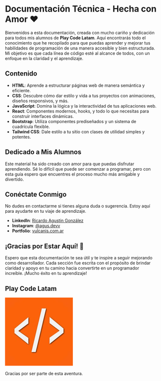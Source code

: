 # Documentación Técnica - Hecha con Amor ❤️

Bienvenidos a esta documentación, creada con mucho cariño y dedicación para todos mis alumnos de **Play Code Latam**. Aquí encontrarás todo el conocimiento que he recopilado para que puedas aprender y mejorar tus habilidades de programación de una manera accesible y bien estructurada. Mi objetivo es que cada línea de código esté al alcance de todos, con un enfoque en la claridad y el aprendizaje.

## Contenido

- **HTML**: Aprende a estructurar páginas web de manera semántica y eficiente.
- **CSS**: Descubre cómo dar estilo y vida a tus proyectos con animaciones, diseños responsivos, y más.
- **JavaScript**: Domina la lógica y la interactividad de tus aplicaciones web.
- **React**: Componentes modernos, hooks, y todo lo que necesitas para construir interfaces dinámicas.
- **Bootstrap**: Utiliza componentes prediseñados y un sistema de cuadrícula flexible.
- **Tailwind CSS**: Dale estilo a tu sitio con clases de utilidad simples y potentes.

## Dedicado a Mis Alumnos

Este material ha sido creado con amor para que puedas disfrutar aprendiendo. Sé lo difícil que puede ser comenzar a programar, pero con esta guía espero que encuentres el proceso mucho más amigable y divertido.

## Conéctate Conmigo

No dudes en contactarme si tienes alguna duda o sugerencia. Estoy aquí para ayudarte en tu viaje de aprendizaje.

- **LinkedIn**: [Ricardo Agustin González](https://www.linkedin.com/in/ricardoagustingonzalez/)
- **Instagram**: [@agus.devv](https://www.instagram.com/agus.devv/)
- **Portfolio**: [vulcanis.com.ar](http://vulcanis.com.ar)

## ¡Gracias por Estar Aquí! 🌟

Espero que esta documentación te sea útil y te inspire a seguir mejorando como desarrollador. Cada sección fue escrita con el propósito de brindar claridad y apoyo en tu camino hacia convertirte en un programador increíble. ¡Mucho éxito en tu aprendizaje!

## Play Code Latam

![Logo](./static/img/A.jpg)

Gracias por ser parte de esta aventura.
